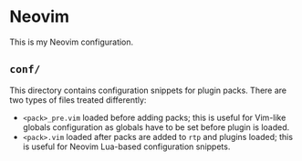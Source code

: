 # Neovim
This is my Neovim configuration.


## `conf/`
This directory contains configuration snippets for plugin packs. There are two
types of files treated differently:

* `<pack>_pre.vim` loaded before adding packs; this is useful for Vim-like
  globals configuration as globals have to be set before plugin is loaded.
* `<pack>.vim` loaded after packs are added to `rtp` and plugins loaded; this
  is useful for Neovim Lua-based configuration snippets.
